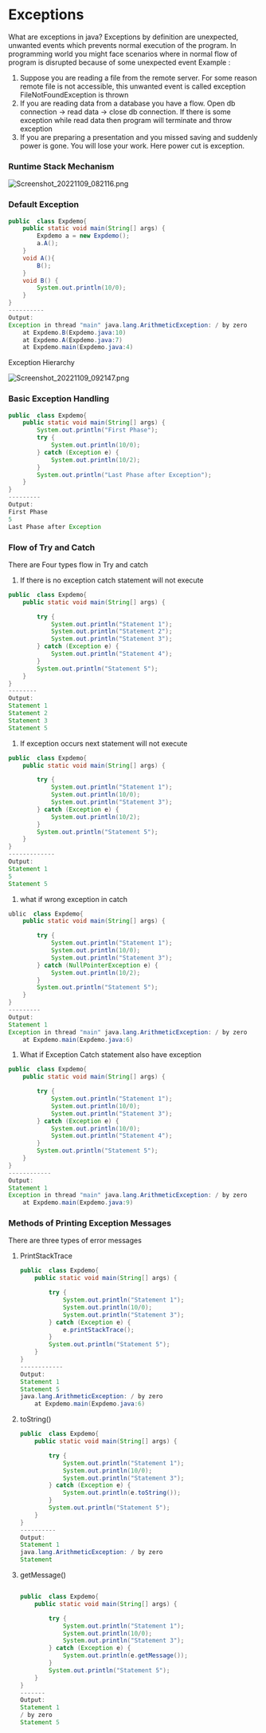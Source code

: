 # Exceptions

What are exceptions in java?
Exceptions by definition are unexpected, unwanted events which prevents
normal execution of the program. In programming world you might face
scenarios where in normal flow of program is disrupted because of some
unexpected event
Example :

1. Suppose you are reading a file from the remote server. For some
reason remote file is not accessible, this unwanted event is called
exception FileNotFoundException is thrown
2. If you are reading data from a database you have a flow. Open db
connection → read data → close db connection. If there is some
exception while read data then program will terminate and throw
exception
3. If you are preparing a presentation and you missed saving and
suddenly power is gone. You will lose your work. Here power cut is
exception.

### Runtime Stack Mechanism

![Screenshot_20221109_082116.png](Exceptions%20d655eb61cfa34f3ab07b481d5703f1d4/Screenshot_20221109_082116.png)

### Default Exception

```java
public  class Expdemo{
    public static void main(String[] args) {
        Expdemo a = new Expdemo();
        a.A();
    }
    void A(){
        B();
    }
    void B() {
        System.out.println(10/0);
    }
}
----------
Output:
Exception in thread "main" java.lang.ArithmeticException: / by zero
	at Expdemo.B(Expdemo.java:10)
	at Expdemo.A(Expdemo.java:7)
	at Expdemo.main(Expdemo.java:4)
```

Exception Hierarchy 

![Screenshot_20221109_092147.png](Exceptions%20d655eb61cfa34f3ab07b481d5703f1d4/Screenshot_20221109_092147.png)

### Basic Exception Handling

```java
public  class Expdemo{
    public static void main(String[] args) {
        System.out.println("First Phase");
        try {
            System.out.println(10/0);
        } catch (Exception e) {
            System.out.println(10/2);
        }
        System.out.println("Last Phase after Exception");
    }
}
---------
Output:
First Phase
5
Last Phase after Exception
```

### Flow of Try and Catch

There are Four types flow in Try and catch

1. If there is no exception catch statement will not execute 

```java
public  class Expdemo{
    public static void main(String[] args) {

        try {
            System.out.println("Statement 1");
            System.out.println("Statement 2");
            System.out.println("Statement 3");
        } catch (Exception e) {
            System.out.println("Statement 4");
        }
        System.out.println("Statement 5");
    }
}
--------
Output:
Statement 1
Statement 2
Statement 3
Statement 5
```

1. If exception occurs next statement will not execute 

```java
public  class Expdemo{
    public static void main(String[] args) {

        try {
            System.out.println("Statement 1");
            System.out.println(10/0);
            System.out.println("Statement 3");
        } catch (Exception e) {
            System.out.println(10/2);
        }
        System.out.println("Statement 5");
    }
}
-------------
Output:
Statement 1
5
Statement 5
```

1. what if wrong exception in catch

```java
ublic  class Expdemo{
    public static void main(String[] args) {

        try {
            System.out.println("Statement 1");
            System.out.println(10/0);
            System.out.println("Statement 3");
        } catch (NullPointerException e) {
            System.out.println(10/2);
        }
        System.out.println("Statement 5");
    }
}
---------
Output:
Statement 1
Exception in thread "main" java.lang.ArithmeticException: / by zero
	at Expdemo.main(Expdemo.java:6)
```

1. What if Exception Catch statement also have exception

```java
public  class Expdemo{
    public static void main(String[] args) {

        try {
            System.out.println("Statement 1");
            System.out.println(10/0);
            System.out.println("Statement 3");
        } catch (Exception e) {
            System.out.println(10/0);
            System.out.println("Statement 4");
        }
        System.out.println("Statement 5");
    }
}
------------
Output:
Statement 1
Exception in thread "main" java.lang.ArithmeticException: / by zero
	at Expdemo.main(Expdemo.java:9)
```

### Methods of Printing Exception Messages

There are three types of error messages 

1. PrintStackTrace
    
    ```java
    public  class Expdemo{
        public static void main(String[] args) {
    
            try {
                System.out.println("Statement 1");
                System.out.println(10/0);
                System.out.println("Statement 3");
            } catch (Exception e) {
                e.printStackTrace();
            }
            System.out.println("Statement 5");
        }
    }
    ------------
    Output:
    Statement 1
    Statement 5
    java.lang.ArithmeticException: / by zero
    	at Expdemo.main(Expdemo.java:6)
    ```
    
2. toString()
    
    ```java
    public  class Expdemo{
        public static void main(String[] args) {
    
            try {
                System.out.println("Statement 1");
                System.out.println(10/0);
                System.out.println("Statement 3");
            } catch (Exception e) {
                System.out.println(e.toString());
            }
            System.out.println("Statement 5");
        }
    }
    ----------
    Output:
    Statement 1
    java.lang.ArithmeticException: / by zero
    Statement
    ```
    
3. getMessage()
    
    ```java
    
    public  class Expdemo{
        public static void main(String[] args) {
    
            try {
                System.out.println("Statement 1");
                System.out.println(10/0);
                System.out.println("Statement 3");
            } catch (Exception e) {
                System.out.println(e.getMessage());
            }
            System.out.println("Statement 5");
        }
    }
    -------
    Output:
    Statement 1
    / by zero
    Statement 5
    ```
